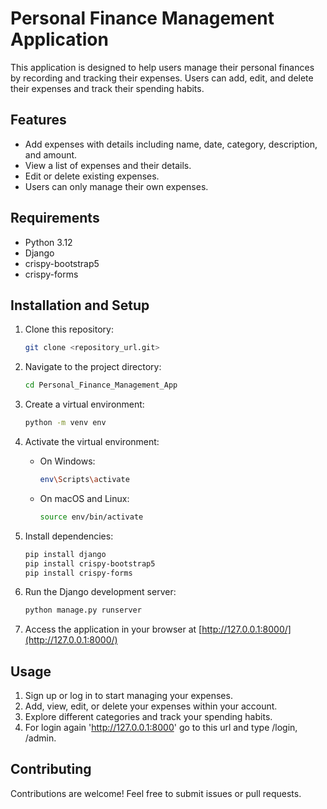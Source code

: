 # Personal Finance Management Application

This application is designed to help users manage their personal finances by recording and tracking their expenses. Users can add, edit, and delete their expenses and track their spending habits.

## Features

- Add expenses with details including name, date, category, description, and amount.
- View a list of expenses and their details.
- Edit or delete existing expenses.
- Users can only manage their own expenses.

## Requirements

- Python 3.12
- Django
- crispy-bootstrap5
- crispy-forms

## Installation and Setup

1. Clone this repository:

    ```bash
    git clone <repository_url.git>
    ```

2. Navigate to the project directory:

    ```bash
    cd Personal_Finance_Management_App
    ```

3. Create a virtual environment:

    ```bash
    python -m venv env
    ```

4. Activate the virtual environment:

    - On Windows:

      ```bash
      env\Scripts\activate
      ```

    - On macOS and Linux:

      ```bash
      source env/bin/activate
      ```

5. Install dependencies:

    ```bash
    pip install django
    pip install crispy-bootstrap5
    pip install crispy-forms
    ```

6. Run the Django development server:

    ```bash
    python manage.py runserver
    ```

7. Access the application in your browser at [http://127.0.0.1:8000/](http://127.0.0.1:8000/)

## Usage

1. Sign up or log in to start managing your expenses.
2. Add, view, edit, or delete your expenses within your account.
3. Explore different categories and track your spending habits.
4. For login again 'http://127.0.0.1:8000' go to this url and type /login, /admin.

## Contributing

Contributions are welcome! Feel free to submit issues or pull requests.


